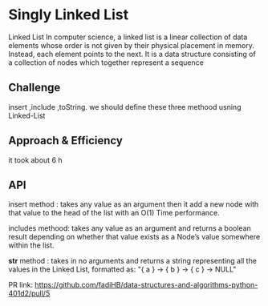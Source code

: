 # Singly Linked List

Linked List
In computer science, a linked list is a linear collection of data elements whose order is not given by their physical placement in memory. Instead, each element points to the next. It is a data structure consisting of a collection of nodes which together represent a sequence

## Challenge

insert ,include ,toString.
we should define these three methood usning Linked-List

## Approach & Efficiency

it took about 6 h

## API

insert method : takes any value as an argument then it add a new node with that value to the head of the list with an O(1) Time performance.

includes methood:  takes any value as an argument and returns a boolean result depending on whether that value exists as a Node’s value somewhere within the list.

 __str__  method : takes in no arguments and returns a string representing all the values in the Linked List, formatted as:
"{ a } -> { b } -> { c } -> NULL"


PR link: https://github.com/fadiHB/data-structures-and-algorithms-python-401d2/pull/5